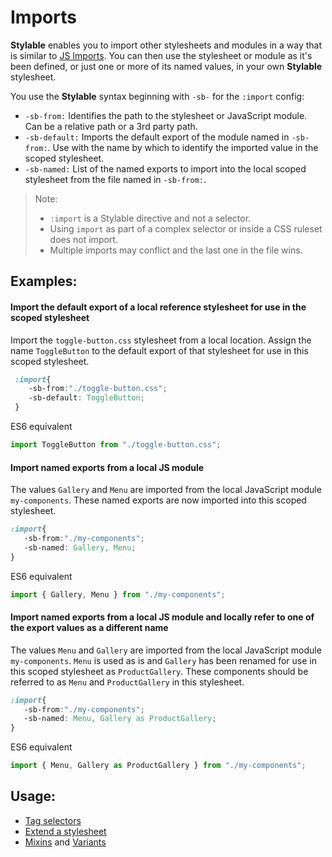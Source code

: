 # Imports

**Stylable** enables you to import other stylesheets and modules in a way that is similar to [JS Imports](https://developer.mozilla.org/en-US/docs/Web/JavaScript/Reference/Statements/import). You can then use the stylesheet or module as it's been defined, or just one or more of its named values, in your own **Stylable** stylesheet.

You use the **Stylable** syntax beginning with `-sb-` for the  `:import` config:

 * ```-sb-from:``` Identifies the path to the stylesheet or JavaScript module. Can be a relative path or a 3rd party path.
 * ```-sb-default:``` Imports the default export of the module named in ```-sb-from:```. Use with the name by which to identify the imported value in the scoped stylesheet.
 * ```-sb-named:``` List of the named exports to import into the local scoped stylesheet from the file named in ```-sb-from:```.

 > Note:
 > * `:import` is a Stylable directive and not a selector.
 > * Using `import` as part of a complex selector or inside a CSS ruleset does not import.
 > * Multiple imports may conflict and the last one in the file wins.

 ## Examples:

#### Import the default export of a local reference stylesheet for use in the scoped stylesheet

Import the ```toggle-button.css``` stylesheet from a local location. Assign the name ```ToggleButton``` to the default export of that stylesheet for use in this scoped stylesheet.

```css
 :import{
    -sb-from:"./toggle-button.css";
    -sb-default: ToggleButton;
 }
 ```

ES6 equivalent
 ```js
 import ToggleButton from "./toggle-button.css";
 ```

 #### Import named exports from a local JS module

The values ```Gallery``` and ```Menu``` are imported from the local JavaScript module ```my-components```. These named exports are now imported into this scoped stylesheet.

 ```css
 :import{
    -sb-from:"./my-components";
    -sb-named: Gallery, Menu;
 }
 ```

 ES6 equivalent
 ```js
 import { Gallery, Menu } from "./my-components";
 ```

 #### Import named exports from a local JS module and locally refer to one of the export values as a different name

The values ```Menu``` and ```Gallery``` are imported from the local JavaScript module ```my-components```. ```Menu``` is used as is and ```Gallery``` has been renamed for use in this scoped stylesheet as ```ProductGallery```. These components should be referred to as ```Menu``` and ```ProductGallery``` in this stylesheet.

 ```css
 :import{
    -sb-from:"./my-components";
    -sb-named: Menu, Gallery as ProductGallery;
 }
 ```

  ES6 equivalent
 ```js
 import { Menu, Gallery as ProductGallery } from "./my-components";
 ```

 ## Usage:
  * [Tag selectors](./tag-selectors.md)
  * [Extend a stylesheet](./extend-stylesheet.md)
  * [Mixins](./mixin-syntax.md) and [Variants](./variants.md)
